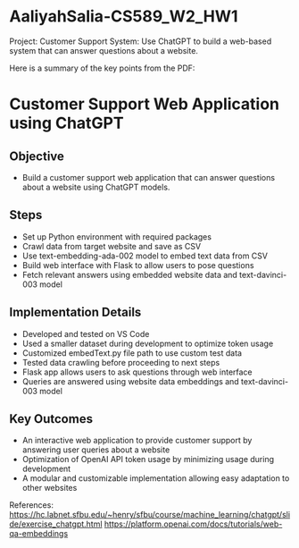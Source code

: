 # AaliyahSalia-CS589_W2_HW1
Project: Customer Support System: Use ChatGPT to build a web-based system that can answer questions about a website.

Here is a summary of the key points from the PDF:

# Customer Support Web Application using ChatGPT

## Objective
- Build a customer support web application that can answer questions about a website using ChatGPT models.

## Steps
- Set up Python environment with required packages
- Crawl data from target website and save as CSV
- Use text-embedding-ada-002 model to embed text data from CSV 
- Build web interface with Flask to allow users to pose questions
- Fetch relevant answers using embedded website data and text-davinci-003 model

## Implementation Details
- Developed and tested on VS Code 
- Used a smaller dataset during development to optimize token usage
- Customized embedText.py file path to use custom test data
- Tested data crawling before proceeding to next steps
- Flask app allows users to ask questions through web interface
- Queries are answered using website data embeddings and text-davinci-003 model

## Key Outcomes
- An interactive web application to provide customer support by answering user queries about a website
- Optimization of OpenAI API token usage by minimizing usage during development
- A modular and customizable implementation allowing easy adaptation to other websites

References:
https://hc.labnet.sfbu.edu/~henry/sfbu/course/machine_learning/chatgpt/slide/exercise_chatgpt.html
https://platform.openai.com/docs/tutorials/web-qa-embeddings

